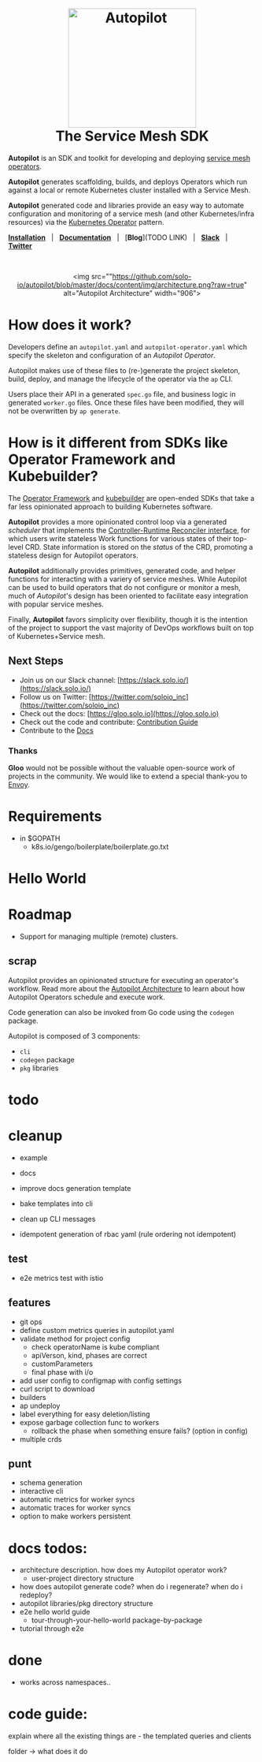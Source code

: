 
<h1 align="center">
    <img src="https://github.com/solo-io/autopilot/blob/master/docs/content/img/logo.png?raw=true" alt="Autopilot" width="260" height="242">
  <br>
  The Service Mesh SDK
</h1>

**Autopilot** is an SDK and toolkit for developing and deploying [service mesh operators](docs/content/concepts/service_mesh_operators.md). 

**Autopilot** generates scaffolding, builds, and deploys Operators which run against a local or remote Kubernetes cluster installed with a Service Mesh. 

**Autopilot** generated code and libraries provide an easy way to automate configuration and monitoring of a service mesh (and other Kubernetes/infra resources) via the [Kubernetes Operator](https://kubernetes.io/docs/concepts/extend-kubernetes/operator/) pattern.

[**Installation**](https://autopilot.solo.io/installation/) &nbsp; |
&nbsp; [**Documentation**](https://autopilot.solo.io) &nbsp; |
&nbsp; [**Blog**](TODO LINK) &nbsp; |
&nbsp; [**Slack**](https://slack.solo.io) &nbsp; |
&nbsp; [**Twitter**](https://twitter.com/soloio_inc)

<BR><center><img src=""https://github.com/solo-io/autopilot/blob/master/docs/content/img/architecture.png?raw=true" alt="Autopilot Architecture" width="906"></center>

# How does it work?

Developers define an `autopilot.yaml` and `autopilot-operator.yaml` which specify the skeleton and configuration of an *Autopilot Operator*.

Autopilot makes use of these files to (re-)generate the project skeleton, build, deploy, and manage the lifecycle of the operator via the `ap` CLI.

Users place their API in a generated `spec.go` file, and business logic in generated `worker.go` files. Once these files have been modified, they will not be overwritten by `ap generate`.

# How is it different from SDKs like Operator Framework and Kubebuilder?

The [Operator Framework](https://github.com/operator-framework) and [kubebuilder](https://github.com/kubernetes-sigs/kubebuilder) are open-ended SDKs that take a far less opinionated approach to building Kubernetes software.

**Autopilot** provides a more opinionated control loop via a generated *scheduler* that implements the [Controller-Runtime Reconciler interface](https://github.com/kubernetes-sigs/controller-runtime/blob/master/pkg/reconcile/reconcile.go#L80), for which users write stateless Work functions for various states of their top-level CRD. State information is stored
 on the *status* of the CRD, promoting a stateless design for Autopilot operators.
 
**Autopilot** additionally provides primitives, generated code, and helper functions for interacting with a variery of service meshes. While Autopilot can be used to build operators that do not configure or monitor a mesh, much of *Autopilot*'s design has been oriented to facilitate easy integration with popular service meshes.

Finally, **Autopilot** favors simplicity over flexibility, though it is the intention of the project to support the vast majority of DevOps workflows built on top of Kubernetes+Service mesh.

## Next Steps
- Join us on our Slack channel: [https://slack.solo.io/](https://slack.solo.io/)
- Follow us on Twitter: [https://twitter.com/soloio_inc](https://twitter.com/soloio_inc)
- Check out the docs: [https://gloo.solo.io](https://gloo.solo.io)
- Check out the code and contribute: [Contribution Guide](CONTRIBUTING.md)
- Contribute to the [Docs](https://github.com/solo-io/solo-docs)

### Thanks

**Gloo** would not be possible without the valuable open-source work of projects in the community. We would like to extend a special thank-you to [Envoy](https://www.envoyproxy.io).





# Requirements

- in $GOPATH
    - k8s.io/gengo/boilerplate/boilerplate.go.txt

# Hello World



# Roadmap
- Support for managing multiple (remote) clusters.

## scrap

Autopilot provides an opinionated structure 
for executing an operator's 
workflow. Read more about the 
[Autopilot Architecture]() to learn about 
how Autopilot Operators schedule and execute work.

Code generation can also be invoked from Go code using the `codegen` package. 

Autopilot is composed of 3 components:
- `cli`
- `codegen` package
- `pkg` libraries



# todo

# cleanup
- example
- docs 
- improve docs generation template
- bake templates into cli
- clean up CLI messages

- idempotent generation of rbac yaml (rule ordering not idempotent)

## test
- e2e metrics test with istio

## features
- git ops
- define custom metrics queries in autopilot.yaml
- validate method for project config
    - check operatorName is kube compliant
    - apiVerson, kind, phases are correct
    - customParameters
    - final phase with i/o
- add user config to configmap with config settings
- curl script to download
- builders
- ap undeploy
- label everything for easy deletion/listing
- expose garbage collection func to workers
    - rollback the phase when something ensure fails? (option in config)
- multiple crds

## punt
- schema generation
- interactive cli
- automatic metrics for worker syncs
- automatic traces for worker syncs
- option to make workers persistent






# docs todos:
- architecture description. how does my Autopilot operator work?
    - user-project directory structure 
- how does autopilot generate code? when do i regenerate? when do i redeploy?
- autopilot libraries/pkg directory structure
- e2e hello world guide
    - tour-through-your-hello-world package-by-package
- tutorial through e2e



# done 
* works across namespaces..


# code guide:

explain where all the existing things are - the templated queries and clients

folder -> what does it do